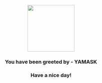 <p align="center">
            <img src="https://raw.githubusercontent.com/PokeAPI/sprites/master/sprites/pokemon/562.png" width="150" height="150">
          </p>
          <h3 align="center">You have been greeted by - <b>YAMASK</b></h3>
          <h3 align="center">Have a nice day!</h3>
